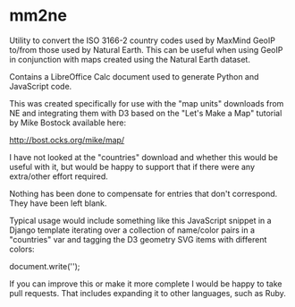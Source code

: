 mm2ne
=====

Utility to convert the ISO 3166-2 country codes used by MaxMind GeoIP to/from
those used by Natural Earth. This can be useful when using GeoIP in conjunction
with maps created using the Natural Earth dataset.

Contains a LibreOffice Calc document used to generate Python and JavaScript
code.

This was created specifically for use with the "map units" downloads from NE and
integrating them with D3 based on the "Let's Make a Map" tutorial by Mike Bostock
available here:

http://bost.ocks.org/mike/map/

I have not looked at the "countries" download and whether this would be useful
with it, but would be happy to support that if there were any extra/other
effort required.

Nothing has been done to compensate for entries that don't correspond. They have
been left blank.

Typical usage would include something like this JavaScript snippet in a Django
template iterating over a collection of name/color pairs in a "countries" var
and tagging the D3 geometry SVG items with different colors:

document.write('<style>');
{% for country in countries %}
document.write('.geometry.' + geoIPToNaturalEarth['{{country.0}}'] + ' { fill: {{country.1}}; } ');
{% endfor %}
document.write('</style>');

If you can improve this or make it more complete I would be happy to take pull
requests. That includes expanding it to other languages, such as Ruby.
